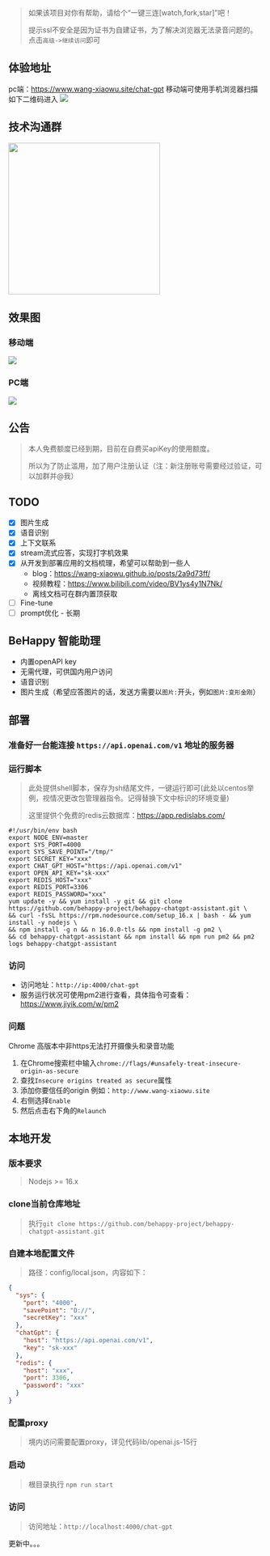 > 如果该项目对你有帮助，请给个“一键三连[watch,fork,star]”吧！
> 
> 提示ssl不安全是因为证书为自建证书，为了解决浏览器无法录音问题的。点击`高级->继续访问`即可

## 体验地址
pc端：https://www.wang-xiaowu.site/chat-gpt
移动端可使用手机浏览器扫描如下二维码进入
![](https://cdn.jsdelivr.net/gh/wang-xiaowu/picture_repository@master/chat-gpt-qrcode.png)

## 技术沟通群
<img src="https://raw.githubusercontent.com/wang-xiaowu/picture_repository/master/behappy_group.jpg" width="300px">

## 效果图
### 移动端
![](https://cdn.jsdelivr.net/gh/wang-xiaowu/picture_repository@master/chat-gpt-mobile.gif)

### PC端
![](https://cdn.jsdelivr.net/gh/wang-xiaowu/picture_repository@master/chat-gpt-pc.gif)

## 公告
> 本人免费额度已经到期，目前在自费买apiKey的使用额度。
> 
> 所以为了防止滥用，加了用户注册认证（注：新注册账号需要经过验证，可以加群并@我）


## TODO
- [x] 图片生成
- [x] 语音识别
- [x] 上下文联系
- [x] stream流式应答，实现打字机效果
- [x] 从开发到部署应用的文档梳理，希望可以帮助到一些人
  - blog：https://wang-xiaowu.github.io/posts/2a9d73ff/
  - 视频教程：https://www.bilibili.com/video/BV1ys4y1N7Nk/
  - 离线文档可在群内置顶获取
- [ ] Fine-tune
- [ ] prompt优化 - 长期

## BeHappy 智能助理
- 内置openAPI key
- 无需代理，可供国内用户访问
- 语音识别
- 图片生成（希望应答图片的话，发送方需要以`图片:`开头，例如`图片:变形金刚`）

## 部署

### 准备好一台能连接 `https://api.openai.com/v1` 地址的服务器

### 运行脚本
> 此处提供shell脚本，保存为sh结尾文件，一键运行即可(此处以centos举例，视情况更改包管理器指令。记得替换下文中标识的环境变量)
>
> 这里提供个免费的redis云数据库：https://app.redislabs.com/


```shell
#!/usr/bin/env bash
export NODE_ENV=master
export SYS_PORT=4000
export SYS_SAVE_POINT="/tmp/"
export SECRET_KEY="xxx"
export CHAT_GPT_HOST="https://api.openai.com/v1"
export OPEN_API_KEY="sk-xxx"
export REDIS_HOST="xxx"
export REDIS_PORT=3306
export REDIS_PASSWORD="xxx"
yum update -y && yum install -y git && git clone https://github.com/behappy-project/behappy-chatgpt-assistant.git \
&& curl -fsSL https://rpm.nodesource.com/setup_16.x | bash - && yum install -y nodejs \
&& npm install -g n && n 16.0.0-tls && npm install -g pm2 \
&& cd behappy-chatgpt-assistant && npm install && npm run pm2 && pm2 logs behappy-chatgpt-assistant
```

### 访问

- 访问地址：`http://ip:4000/chat-gpt`
- 服务运行状况可使用pm2进行查看，具体指令可查看：https://www.jiyik.com/w/pm2

### 问题
Chrome 高版本中非https无法打开摄像头和录音功能
1. 在Chrome搜索栏中输入`chrome://flags/#unsafely-treat-insecure-origin-as-secure`
2. 查找`Insecure origins treated as secure`属性
3. 添加你要信任的origin 例如：`http://www.wang-xiaowu.site`
4. 右侧选择`Enable`
5. 然后点击右下角的`Relaunch`

## 本地开发

### 版本要求

> Nodejs >= 16.x

### clone当前仓库地址
> 执行`git clone https://github.com/behappy-project/behappy-chatgpt-assistant.git`

### 自建本地配置文件

> 路径：config/local.json，内容如下：

```json
{
  "sys": {
    "port": "4000",
    "savePoint": "D://",
    "secretKey": "xxx"
  },
  "chatGpt": {
    "host": "https://api.openai.com/v1",
    "key": "sk-xxx"
  },
  "redis": {
    "host": "xxx",
    "port": 3306,
    "password": "xxx"
  }
}
```
### 配置proxy
> 境内访问需要配置proxy，详见代码lib/openai.js-15行

### 启动
> 根目录执行 `npm run start`

### 访问
> 访问地址：`http://localhost:4000/chat-gpt`

更新中。。。
